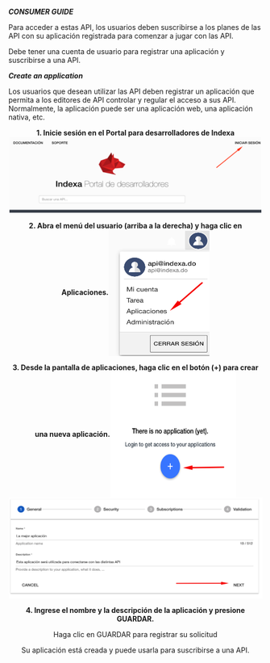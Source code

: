 ***CONSUMER GUIDE***

Para acceder a estas API, los usuarios deben suscribirse a los planes de las API con su aplicación registrada para comenzar a jugar con las API.

Debe tener una cuenta de usuario para registrar una aplicación y suscribirse a una API.

***Create an application***

Los usuarios que desean utilizar las API deben registrar un aplicación que permita a los editores de API controlar y regular el acceso a sus API. Normalmente, la aplicación puede ser una aplicación web, una aplicación nativa, etc.
<html>
<body>
<div>
<p align="center"><b>1. Inicie sesión en el Portal para desarrolladores de Indexa</b><img src="https://raw.githubusercontent.com/indexa-git/apis-documentation/master/consumer-guide/images/login.png" alt="drawing" width="500" height="150"/></p>

<p align="center"><b>2. Abra el menú del usuario (arriba a la derecha) y haga clic en Aplicaciones.</b><img align="center" src="https://raw.githubusercontent.com/indexa-git/apis-documentation/master/consumer-guide/images/application.png" alt="drawing" width="200" height="250"/>
</p>

<p align="center"><b>3. Desde la pantalla de aplicaciones, haga clic en el botón (+) para crear una nueva aplicación.</b><img align="center" src="https://raw.githubusercontent.com/indexa-git/apis-documentation/master/consumer-guide/images/application2.png" alt="drawing" width="250" height="250"/><img align="center" src="https://raw.githubusercontent.com/indexa-git/apis-documentation/master/consumer-guide/images/application3.png" alt="drawing" width="600" height="200"/></p>

<p align="center"><b>4. Ingrese el nombre y la descripción de la aplicación y presione GUARDAR.</b></p>

<p align="center">Haga clic en GUARDAR para registrar su solicitud</p>

<p align="center">Su aplicación está creada y puede usarla para suscribirse a una API.</p>
</div>
</body>
</html>

